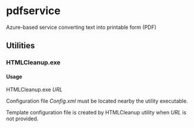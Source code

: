 # pdfservice
Azure-based service converting text into printable form (PDF)

## Utilities

### HTMLCleanup.exe

#### Usage

HTMLCleanup.exe *URL*

Configuration file *Config.xml* must be located nearby the utility executable.

Template configuration file is created by HTMLCleanup utility when *URL* is not provided.
